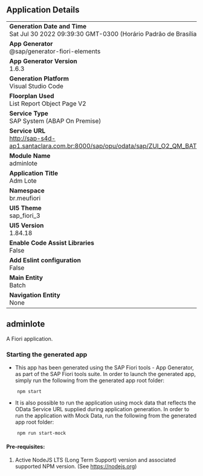 ## Application Details
|               |
| ------------- |
|**Generation Date and Time**<br>Sat Jul 30 2022 09:39:30 GMT-0300 (Horário Padrão de Brasília)|
|**App Generator**<br>@sap/generator-fiori-elements|
|**App Generator Version**<br>1.6.3|
|**Generation Platform**<br>Visual Studio Code|
|**Floorplan Used**<br>List Report Object Page V2|
|**Service Type**<br>SAP System (ABAP On Premise)|
|**Service URL**<br>http://sap-s4d-ap1.santaclara.com.br:8000/sap/opu/odata/sap/ZUI_O2_QM_BATCH
|**Module Name**<br>adminlote|
|**Application Title**<br>Adm Lote|
|**Namespace**<br>br.meufiori|
|**UI5 Theme**<br>sap_fiori_3|
|**UI5 Version**<br>1.84.18|
|**Enable Code Assist Libraries**<br>False|
|**Add Eslint configuration**<br>False|
|**Main Entity**<br>Batch|
|**Navigation Entity**<br>None|

## adminlote

A Fiori application.

### Starting the generated app

-   This app has been generated using the SAP Fiori tools - App Generator, as part of the SAP Fiori tools suite.  In order to launch the generated app, simply run the following from the generated app root folder:

```
    npm start
```

- It is also possible to run the application using mock data that reflects the OData Service URL supplied during application generation.  In order to run the application with Mock Data, run the following from the generated app root folder:

```
    npm run start-mock
```

#### Pre-requisites:

1. Active NodeJS LTS (Long Term Support) version and associated supported NPM version.  (See https://nodejs.org)


